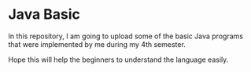 # Java Basic 

In this repository, I am going to upload some of the basic Java programs that were implemented by me during my 4th semester.

Hope this will help the beginners to understand the language easily.
